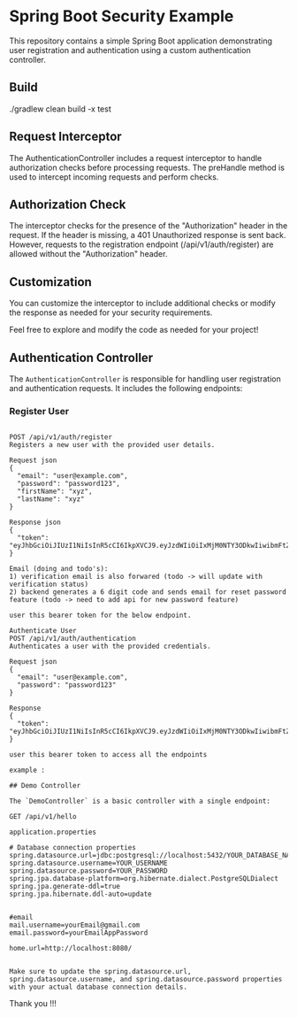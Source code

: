 # Spring Boot Security Example

This repository contains a simple Spring Boot application demonstrating user registration and authentication using a custom authentication controller.

## Build 
./gradlew clean build  -x test

## Request Interceptor
The AuthenticationController includes a request interceptor to handle authorization checks before processing requests. The preHandle method is used to intercept incoming requests and perform checks.

## Authorization Check
The interceptor checks for the presence of the "Authorization" header in the request. If the header is missing, a 401 Unauthorized response is sent back. However, requests to the registration endpoint (/api/v1/auth/register) are allowed without the "Authorization" header.

## Customization
You can customize the interceptor to include additional checks or modify the response as needed for your security requirements.

Feel free to explore and modify the code as needed for your project!

## Authentication Controller

The `AuthenticationController` is responsible for handling user registration and authentication requests. It includes the following endpoints:

### Register User

```

POST /api/v1/auth/register
Registers a new user with the provided user details.

Request json
{
  "email": "user@example.com",
  "password": "password123",
  "firstName": "xyz",
  "lastName": "xyz"
}

Response json
{
  "token": "eyJhbGciOiJIUzI1NiIsInR5cCI6IkpXVCJ9.eyJzdWIiOiIxMjM0NTY3ODkwIiwibmFtZSI6IkpvaG4gRG9lIiwiaWF0IjoxNTE2MjM5MDIyfQ.SflKxwRJSMeKKF2QT4fwpMeJf36POk6yJV_adQssw5c",
}

Email (doing and todo's): 
1) verification email is also forwared (todo -> will update with verification status)
2) backend generates a 6 digit code and sends email for reset password feature (todo -> need to add api for new password feature)

user this bearer token for the below endpoint.

Authenticate User
POST /api/v1/auth/authentication
Authenticates a user with the provided credentials.

Request json
{
  "email": "user@example.com",
  "password": "password123"
}

Response
{
  "token": "eyJhbGciOiJIUzI1NiIsInR5cCI6IkpXVCJ9.eyJzdWIiOiIxMjM0NTY3ODkwIiwibmFtZSI6IkpvaG4gRG9lIiwiaWF0IjoxNTE2MjM5MDIyfQ.SflKxwRJSMeKKF2QT4fwpMeJf36POk6yJV_adQssw5c"
}

user this bearer token to access all the endpoints

example :

## Demo Controller

The `DemoController` is a basic controller with a single endpoint:

GET /api/v1/hello

```

```
application.properties

# Database connection properties
spring.datasource.url=jdbc:postgresql://localhost:5432/YOUR_DATABASE_NAME
spring.datasource.username=YOUR_USERNAME
spring.datasource.password=YOUR_PASSWORD
spring.jpa.database-platform=org.hibernate.dialect.PostgreSQLDialect
spring.jpa.generate-ddl=true
spring.jpa.hibernate.ddl-auto=update


#email
mail.username=yourEmail@gmail.com
email.password=yourEmailAppPassword

home.url=http://localhost:8080/


Make sure to update the spring.datasource.url, spring.datasource.username, and spring.datasource.password properties with your actual database connection details.

```

Thank you !!!
